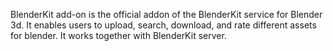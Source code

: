 BlenderKit add-on is the official addon of the BlenderKit service for Blender 3d.
It enables users to upload, search, download, and rate different assets for blender.
It works together with BlenderKit server.